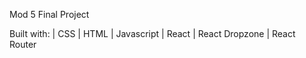Mod 5 Final Project

Built with:
	 | CSS
	 | HTML
	 | Javascript
	 | React
	 | React Dropzone
	 | React Router